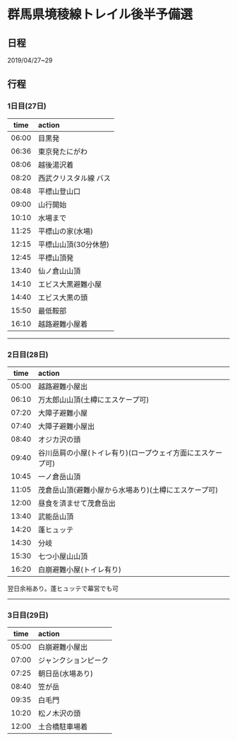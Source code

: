 # 群馬県境稜線トレイル後半予備選
## 日程
2019/04/27~29

## 行程
### 1日目(27日)
|time|action|
|:--:|:-----|
|06:00| 目黒発|
|06:36| 東京発たにがわ|
|08:06| 越後湯沢着|
|08:20| 西武クリスタル線 バス|
|08:48| 平標山登山口|
|09:00| 山行開始|
|10:10| 水場まで|
|11:25| 平標山の家(水場)|
|12:15| 平標山山頂(30分休憩)|
|12:45| 平標山頂発|
|13:40| 仙ノ倉山山頂|
|14:10| エビス大黒避難小屋|
|14:40| エビス大黒の頭|
|15:50| 最低鞍部|
|16:10| 越路避難小屋着|

-------------------------------------

### 2日目(28日)
|time|action|
|:--:|:-----|
|05:00| 越路避難小屋出|
|06:10| 万太郎山山頂(土樽にエスケープ可)|
|07:20| 大障子避難小屋|
|07:40| 大障子避難小屋出|
|08:40| オジカ沢の頭|
|09:40| 谷川岳肩の小屋(トイレ有り)(ロープウェイ方面にエスケープ可)|
|10:45| 一ノ倉岳山頂|
|11:05| 茂倉岳山頂(避難小屋から水場あり)(土樽にエスケープ可)|
|12:00| 昼食を済ませて茂倉岳出|
|13:40| 武能岳山頂|
|14:20| 蓬ヒュッテ|
|14:30| 分岐|
|15:30| 七つ小屋山山頂|
|16:20| 白崩避難小屋(トイレ有り)|

翌日余裕あり。蓬ヒュッテで幕営でも可

---------------------------------

### 3日目(29日)
|time|action|
|:--:|:-----|
|05:00| 白崩避難小屋出|
|07:00| ジャンクションピーク|
|07:25| 朝日岳(水場あり)|
|08:40| 笠が岳|
|09:35| 白毛門|
|10:20| 松ノ木沢の頭|
|12:00| 土合橋駐車場着|
